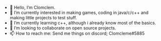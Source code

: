 - 👋 Hello, I’m Clomclem.
- 👀 I’m currently interested in making games, coding in java/c/c++ and making little projects to test stuff.
- 🌱 I’m currently learning c++, although i already know most of the basics.
- 💞️ I’m looking to collaborate on open source projects.
- 📫 How to reach me: Send me things on discord; Clomcleme#5885
